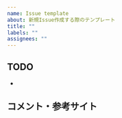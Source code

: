 ```yaml
---
name: Issue template
about: 新規Issue作成する際のテンプレート
title: ""
labels: ""
assignees: ""
---
```


## TODO

<!-- どのような状態になれば完了になる？-->

-

## コメント・参考サイト

<!-- 現状わかっていることや参考になりそうなサイトなど開発者に伝えるべきこと-->
